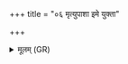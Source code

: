 +++
title = "०६ मृत्युपाशा इमे युक्ता"

+++
<details><summary>मूलम् (GR)</summary>

मृत्युपाशा इमे युक्ता  
यान् आक्रम्य न मुच्यसे ।  
अमुष्या हन्तु सेनाया  
इदं कूटं सहस्रशः ॥ +++(Bhatt. sahasrahaṃ)+++
</details>